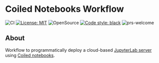 # Coiled Notebooks Workflow

![CI](https://github.com/elsdes3/coiled-notebooks/workflows/CI/badge.svg)
[![License: MIT](https://img.shields.io/badge/License-MIT-brightgreen.svg)](https://opensource.org/licenses/mit)
![OpenSource](https://badgen.net/badge/Open%20Source%20%3F/Yes%21/blue?icon=github)
[![Code style: black](https://img.shields.io/badge/code%20style-black-000000.svg)](https://github.com/ambv/black)
![prs-welcome](https://img.shields.io/badge/PRs-welcome-brightgreen.svg?style=flat-square)

## About

Workflow to programmatically deploy a cloud-based [JupyterLab server](https://jupyterlab.readthedocs.io/en/latest/) using [Coiled notebooks](https://docs.coiled.io/user_guide/usage/notebooks/index.html).
